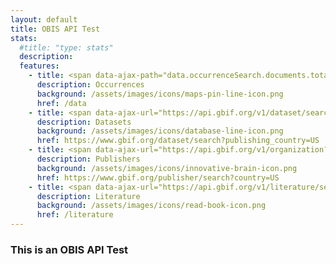 ```yaml
---
layout: default
title: OBIS API Test
stats:
  #title: "type: stats"
  description: 
  features:
    - title: <span data-ajax-path="data.occurrenceSearch.documents.total" data-ajax-url="https://graphql.gbif-staging.org/graphql?query=query%20%7B%0A%20%20occurrenceSearch%28%0A%20%20%20%20predicate%3A%20%7B%0A%20%20%20%20%20%20type%3A%20and%0A%20%20%20%20%20%20predicates%3A%20%5B%0A%20%20%20%20%20%20%20%20%7B%20type%3A%20equals%2C%20key%3A%20%22countryCode%22%2C%20value%3A%20%22US%22%20%7D%0A%20%20%20%20%20%20%20%20%7B%20type%3A%20equals%2C%20key%3A%20%22notIssues%22%2C%20value%3A%20%22COUNTRY_COORDINATE_MISMATCH%22%20%7D%0A%20%20%20%20%20%20%5D%0A%20%20%20%20%7D%0A%20%20%20%20size%3A%2010%0A%20%20%29%20%7B%0A%20%20%20%20documents%20%7B%0A%20%20%20%20%20%20total%0A%20%20%20%20%7D%0A%20%20%7D%0A%7D%0A">9,000,000</span>
      description: Occurrences
      background: /assets/images/icons/maps-pin-line-icon.png
      href: /data
    - title: <span data-ajax-url="https://api.gbif.org/v1/dataset/search?publishing_country=US&limit=0">100,000</span>
      description: Datasets
      background: /assets/images/icons/database-line-icon.png
      href: https://www.gbif.org/dataset/search?publishing_country=US
    - title: <span data-ajax-url="https://api.gbif.org/v1/organization?country=US&limit=0&isEndorsed=true">100,000</span>
      description: Publishers
      background: /assets/images/icons/innovative-brain-icon.png
      href: https://www.gbif.org/publisher/search?country=US
    - title: <span data-ajax-url="https://api.gbif.org/v1/literature/search?contentType=literature&countriesOfResearcher=US&limit=0">100,000</span>
      description: Literature
      background: /assets/images/icons/read-book-icon.png
      href: /literature
---
```


### This is an OBIS API Test

<div id="homepage">
<div class="container" id="numbers" style="display:none">
    <div class="d-flex flex-row flex-wrap justify-content-around mb-4">
        <div class="text-center">
            <span class="fa-solid fa-location-dot"></span><br/>
            <span class="number" id="occurrences"></span>
            <br/><span class="numbertext">presence records</span>
        </div>
        <div class="text-center">
            <span class="fa-solid fa-flask"></span><br/>
            <span class="number" id="mof"></span>
            <br/><span class="numbertext">measurements and facts</span>
        </div>
        <div class="text-center">
            <span class="fa-solid fa-database"></span><br/>
            <span class="number" id="datasets"></span>
            <br/><span class="numbertext">datasets</span>
        </div>
        <div class="text-center">
            <span class="fa-solid fa-check"></span><br/>
            <span class="number" id="species"></span>
            <br/><span class="numbertext">accepted species</span>
        </div>
        <div class="text-center">
            <span class="fa-solid fa-dna"></span><br/>
            <span class="number" id="dna"></span>
            <br/><span class="numbertext">sequences</span>
        </div>
    </div>
</div>

<script>
    let formatNumber = function(x) {
        return x.toString().replace(/\B(?=(\d{3})+(?!\d))/g, ",");
    };
    $.get("https://api.obis.org/statistics/summaries?v=1", function(stats) {
       $("#numbers").show();
        $("#datasets").html(formatNumber(stats.datasets));
        $("#occurrences").html(formatNumber(stats.presence));
        $("#species").html(formatNumber(stats.species));
        $("#mof").html(formatNumber(stats.mof));
        $("#dna").html(formatNumber(stats.dna));
    });
</script>